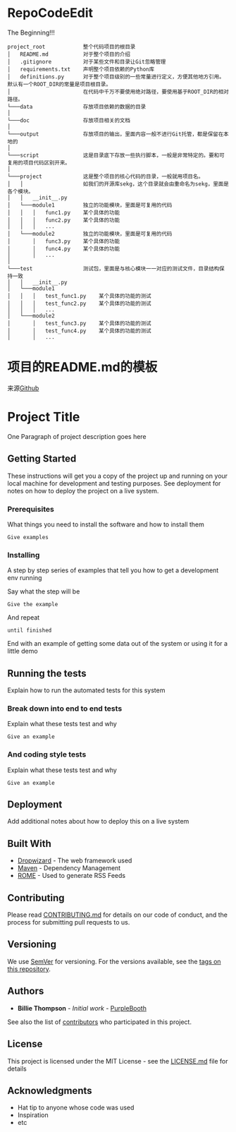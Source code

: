 # RepoCodeEdit

The Beginning!!!

```
project_root            整个代码项目的根目录
│   README.md           对于整个项目的介绍
│   .gitignore          对于某些文件和目录让Git忽略管理
│   requirements.txt    声明整个项目依赖的Python库
│   definitions.py      对于整个项目级别的一些常量进行定义，方便其他地方引用。默认有一个ROOT_DIR的常量是项目根目录。
│                       在代码中千万不要使用绝对路径，要使用基于ROOT_DIR的相对路径。
└───data                存放项目依赖的数据的目录
│
└───doc                 存放项目相关的文档
│
└───output              存放项目的输出，里面内容一般不进行Git托管，都是保留在本地的
│
└───script              这是目录底下存放一些执行脚本，一般是非常特定的。要和可复用的项目代码区别开来。
│
└───project             这是整个项目的核心代码的目录，一般就用项目名。
│   │                   如我们的开源库sekg，这个目录就会由重命名为sekg，里面是各个模块。
│   │   __init__.py
│   └───module1         独立的功能模块，里面是可复用的代码
│   │   │   func1.py    某个具体的功能
│   │   │   func2.py    某个具体的功能
│   │   │   ...
│   └───module2         独立的功能模块，里面是可复用的代码
│       │   func3.py    某个具体的功能
│       │   func4.py    某个具体的功能
│       │   ...
│
└───test                测试包，里面是与核心模块一一对应的测试文件，目录结构保持一致
│   │   __init__.py
│   └───module1
│   │   │   test_func1.py    某个具体的功能的测试
│   │   │   test_func2.py    某个具体的功能的测试
│   │   │   ...
│   └───module2
│       │   test_func3.py    某个具体的功能的测试
│       │   test_func4.py    某个具体的功能的测试
│       │   ...
```

# 项目的README.md的模板

来源[Github](https://gist.github.com/PurpleBooth/109311bb0361f32d87a2)

# Project Title

One Paragraph of project description goes here

## Getting Started

These instructions will get you a copy of the project up and running on your local machine for development and testing purposes. See deployment for notes on how to deploy the project on a live system.

### Prerequisites

What things you need to install the software and how to install them

```
Give examples
```

### Installing

A step by step series of examples that tell you how to get a development env running

Say what the step will be

```
Give the example
```

And repeat

```
until finished
```

End with an example of getting some data out of the system or using it for a little demo

## Running the tests

Explain how to run the automated tests for this system

### Break down into end to end tests

Explain what these tests test and why

```
Give an example
```

### And coding style tests

Explain what these tests test and why

```
Give an example
```

## Deployment

Add additional notes about how to deploy this on a live system

## Built With

* [Dropwizard](http://www.dropwizard.io/1.0.2/docs/) - The web framework used
* [Maven](https://maven.apache.org/) - Dependency Management
* [ROME](https://rometools.github.io/rome/) - Used to generate RSS Feeds

## Contributing

Please read [CONTRIBUTING.md](https://gist.github.com/PurpleBooth/b24679402957c63ec426) for details on our code of conduct, and the process for submitting pull requests to us.

## Versioning

We use [SemVer](http://semver.org/) for versioning. For the versions available, see the [tags on this repository](https://github.com/your/project/tags).

## Authors

* **Billie Thompson** - *Initial work* - [PurpleBooth](https://github.com/PurpleBooth)

See also the list of [contributors](https://github.com/your/project/contributors) who participated in this project.

## License

This project is licensed under the MIT License - see the [LICENSE.md](LICENSE.md) file for details

## Acknowledgments

* Hat tip to anyone whose code was used
* Inspiration
* etc
